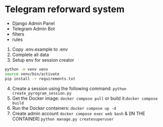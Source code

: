 # Telegram reforward system

* Django Admin Panel
* Telegram Admin Bot
* filters
* rules

1) Copy .env.example to .env
2) Complete all data
3) Setup env for session creator
```bash
python -m venv venv
source venv/bin/activate
pip install -r requirements.txt
```
4) Create a session using the following command: `python create_pyrogram_session.py`
5) Get the Docker image: `docker compose pull` or build it:`docker compose build`
6) Run the Docker containers: `docker compose up -d`
7) Create admin account `docker compose exec web bash` & [IN THE CONTAINER] `python manage.py createsuperuser`